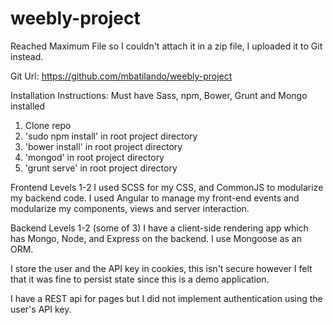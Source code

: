 weebly-project
==============
Reached Maximum File so I couldn't attach it in a zip file, I uploaded it to Git instead.

Git Url: https://github.com/mbatilando/weebly-project

Installation Instructions:
Must have Sass, npm, Bower, Grunt and Mongo installed

1. Clone repo
2. 'sudo npm install' in root project directory
3. 'bower install' in root project directory
4. 'mongod' in root project directory
5. 'grunt serve' in root project directory

Frontend Levels 1-2
I used SCSS for my CSS, and CommonJS to modularize my backend code.
I used Angular to manage my front-end events and modularize my components, views and server interaction.

Backend Levels 1-2 (some of 3)
I have a client-side rendering app which has Mongo, Node, and Express on the backend.
I use Mongoose as an ORM.

I store the user and the API key in cookies, this isn't secure however I felt that it was fine to persist state since
this is a demo application.

I have a REST api for pages but I did not implement authentication using the user's API key.